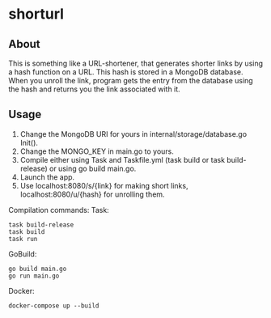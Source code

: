 # shorturl

## About

This is something like a URL-shortener, that generates shorter links by using a hash function on
a URL. This hash is stored in a MongoDB database.
When you unroll the link, program gets the entry from the database using the hash and returns
you the link associated with it.

## Usage

1. Change the MongoDB URI for yours in internal/storage/database.go Init().
2. Change the MONGO_KEY in main.go to yours.
3. Compile either using Task and Taskfile.yml (task build or task build-release) or using go build main.go.
4. Launch the app.
5. Use localhost:8080/s/{link} for making short links, localhost:8080/u/{hash} for unrolling them.

Compilation commands:
Task:

```shell
task build-release
task build
task run
```

GoBuild:

```shell
go build main.go
go run main.go
```

Docker:

```shell
docker-compose up --build
```

